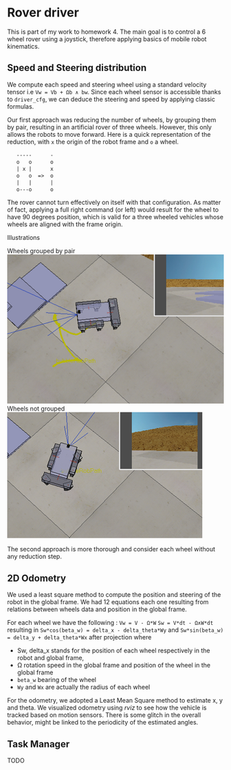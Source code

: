 # Rover driver 

This is part of my work to homework 4. The main goal is to control a 6 wheel rover using a joystick, therefore applying basics of mobile robot kinematics.

## Speed and Steering distribution 

We compute each speed and steering wheel using a standard velocity tensor i.e `Vw = Vb + Ωb ∧ bw`. 
Since each wheel sensor is accessible thanks to `driver_cfg`, we can deduce the steering and speed by applying classic formulas.

Our first approach was reducing the number of wheels, by grouping them by pair, resulting in an artificial rover of three wheels. However, this only allows the robots to move forward. 
Here is a quick representation of the reduction, with `x` the origin of the robot frame and `o` a wheel.
```
   -----      -
   o   o      o
   | x |      x
   o   o  =>  o
   |   |      |
   o---o      o
```
The rover cannot turn 	effectively on itself with that configuration. As matter of fact, applying a full right command (or left) would result for the wheel to have 90 degrees position, which is valid for a three  wheeled vehicles whose wheels are aligned with the frame origin.

Illustrations

Wheels grouped by pair
![Grouped wheels](./snapshots/rover_turn_conf_3_wheels.png)
Wheels not grouped
![Decoupled wheels](./snapshots/rover_driver_6_wheel_config.png)



The second approach is more thorough and consider each wheel without any reduction step.

## 2D Odometry

We used a least square method to compute the position and steering of the robot in the global frame.
We had 12 equations each one resulting from relations between wheels data and position in the global frame. 

For each wheel we have the following : 
`Vw = V - Ω*W` 
`Sw = V*dt - Ω∧W*dt`
resulting in 
`Sw*cos(beta_w) = delta_x - delta_theta*Wy` 
and 
`Sw*sin(beta_w) = delta_y + delta_theta*Wx`
after projection
where 
* Sw, delta_x stands for the position of each wheel respectively in the robot  and global frame, 
* Ω rotation speed in the global frame and position of the wheel in the global frame
* `beta_w` bearing of the wheel
* `Wy` and `Wx` are actually the radius of each wheel


For the odometry, we adopted a Least Mean Square method to estimate x, y and theta.
We visualized odometry using _rviz_ to see how the vehicle is tracked based on motion sensors. 
There is some glitch in the overall behavior, might be linked to the periodicity of the estimated angles.

## Task Manager

TODO